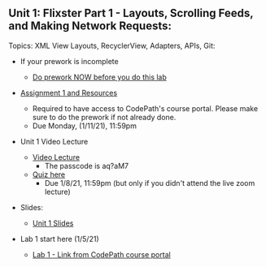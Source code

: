 ## Unit 1: Flixster Part 1 - Layouts, Scrolling Feeds, and Making Network Requests:
Topics: XML View Layouts, RecyclerView, Adapters, APIs, Git:
* If your prework is incomplete
   * [Do prework NOW before you do this lab](https://courses.codepath.org/snippets/android_university/prework)
 
* [Assignment 1 and Resources](https://courses.codepath.com/courses/android_university/unit/1#!overview)
   * Required to have access to CodePath's course portal. Please make sure to do the prework if not already done.
   * Due Monday, (1/11/21), 11:59pm
   
* Unit 1 Video Lecture
    * [Video Lecture](https://zoom.us/rec/share/4_klVUSzjd8_MwROoH-fcfySejTdog1kUpiEt8zxFHlNziPEv7BHqByAoSFovpBx.4zrWggR0PO3vBZ3G)
      * The passcode is aq?aM7
    * [Quiz here](https://docs.google.com/forms/d/1_1TcOK3VkG2jjKlq5grBX9mJgMlpqWxn_5yK_hdIYOc/viewform)
      * Due 1/8/21, 11:59pm (but only if you didn't attend the live zoom lecture)
      
* Slides:
    * [Unit 1 Slides](https://docs.google.com/presentation/d/1WloxR4C7eLgM1uBaNnvkuDmj0R4K0PESQ9be-wFCLCQ/edit?usp=sharing)
 
* Lab 1 start here (1/5/21)       
    * [Lab 1 - Link from CodePath course portal](https://courses.codepath.com/courses/android_university/unit/1#!exercises)
